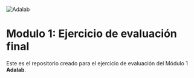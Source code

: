 ![Adalab](https://beta.adalab.es/resources/images/adalab-logo-155x61-bg-white.png)

# Modulo 1: Ejercicio de evaluación final

Este es el repositorio creado para el ejercicio de evaluación del Módulo 1 **Adalab**. 


